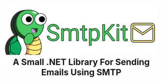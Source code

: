 <h1 align="center">
<img src="https://raw.githubusercontent.com/AristurtleDev/SmtpKit/main/.github/smtpkit.png" alt="SmtpKit Logo">
<br/>
A Small .NET Library For Sending Emails Using SMTP
</h1>

